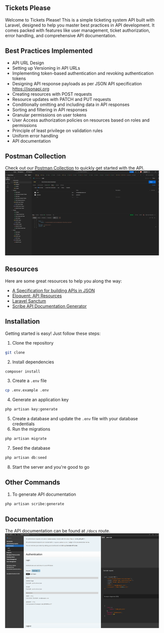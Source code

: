 ## Tickets Please
Welcome to Tickets Please! This is a simple ticketing system API built with Laravel, designed to help you master best practices in API development. It comes packed with features like user management, ticket authorization, error handling, and comprehensive API documentation.

## Best Practices Implemented
- API URL Design
- Setting up Versioning in API URLs
- Implementing token-based authentication and revoking authentication tokens
- Designing API response payloads as per JSON API specification https://jsonapi.org
- Creating resources with POST requests
- Resource updates with PATCH and PUT requests
- Conditionally omitting and including data in API responses
- Sorting and filtering in API responses
- Granular permissions on user tokens
- User Access authorization policies on resources based on roles and permissions
- Principle of least privilege on validation rules
- Uniform error handling
- API documentation


## Postman Collection
Check out our [Postman Collection](https://www.postman.com/rajandangi/tickets-please) to quickly get started with the API.
![Postman Collection](/public/docs/images/postmancollection.png)

## Resources
Here are some great resources to help you along the way:
- [A Specification for building APIs in JSON](https://jsonapi.org/)
- [Eloquent: API Resources](https://laravel.com/docs/11.x/eloquent-resources)
- [Laravel Sanctum](https://laravel.com/docs/11.x/sanctum)
- [Scribe API Documentation Generator](https://scribe.knuckles.wtf/)


## Installation
Getting started is easy! Just follow these steps:
1. Clone the repository
```bash
git clone
```
2. Install dependencies
```bash
composer install
```
3. Create a `.env` file
```bash
cp .env.example .env
```
4. Generate an application key
```bash
php artisan key:generate
```
5. Create a database and update the `.env` file with your database credentials
6. Run the migrations
```bash
php artisan migrate
```
7. Seed the database
```bash
php artisan db:seed
```
8. Start the server and you're good to go

## Other Commands
1. To generate API documentation
```bash
php artisan scribe:generate
```

## Documentation
The API documentation can be found at `/docs` route.
![API Documentation](/public/docs/images/Documentation.png)
